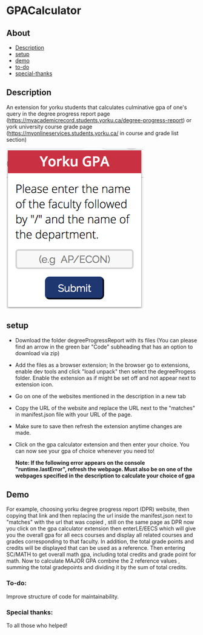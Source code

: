 # GPACalculator

## About
* [Description](https://github.com/Simplyalex99/EECSCalculator/blob/master/README.md#description)
* [setup](https://github.com/Simplyalex99/EECSCalculator/blob/master/README.md#setup)
* [demo](https://github.com/Simplyalex99/EECSCalculator/blob/master/README.md#demo)
* [to-do](https://github.com/Simplyalex99/EECSCalculator/blob/master/README.md#to-do)
* [special-thanks](https://github.com/Simplyalex99/EECSCalculator/blob/master/README.md#special-thanks)

## Description
An extension for yorku students that calculates culminative gpa of one's query in  the degree progress report page (https://myacademicrecord.students.yorku.ca/degree-progress-report) or york university course grade page (https://myonlineservices.students.yorku.ca/ in course and grade list section)  

![](newUIImage.png)


## setup
- Download the folder degreeProgressReport with its files (You can please find an arrow in the green bar "Code" subheading that has an option to download via zip)

- Add the files as a browser extension; In the browser go to extensions, enable dev tools and click "load unpack" then select the degreeProgess folder.
  Enable the extension as if might be set off and not appear next to extension icon.

- Go on one of the websites mentioned in the description in a new tab

- Copy the URL of the website and replace the URL next to the "matches" in manifest.json file with your URL of the page.

- Make sure to save then refresh the extension anytime changes are made.

- Click on the gpa calculator extension and then enter your choice. You can now see your gpa of choice whenever you need to!

  **Note: If the following error appears on the console "runtime.lastError", refresh the webpage. Must also be on one of the webpages specified in the  description to calculate your choice of gpa**

## Demo
For example, choosing yorku degree progress report (DPR) website, then copying that link and then replacing the url inside the manifest.json next to "matches" with the url that was copied , still on the same page as DPR now you  click on the gpa calculator extension then enterLE/EECS which will give you the overall gpa for all eecs courses and display all related courses  and grades corresponding to that faculty. In addition,  the total grade points and credits will be displayed that can be used as a reference. Then entering SC/MATH to get overall math gpa, including total credits and grade point for math. Now to calculate MAJOR GPA combine the 2 reference values , summing the total gradepoints and dividing it by the sum of total credits.



### To-do:
Improve structure of code for maintainability.

### Special thanks:
To all those who helped!
